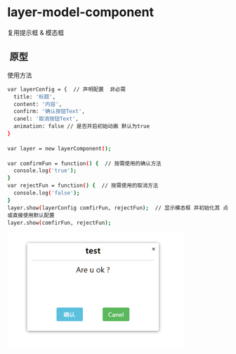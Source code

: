 # layer-model-component
复用提示框 &amp; 模态框

##  原型

使用方法

```bash
var layerConfig = {  // 声明配置  非必需
  title: '标题',
  content: '内容',
  confirm: '确认按钮Text',
  canel: '取消按钮Text',
  animation: false // 是否开启初始动画 默认为true
}

var layer = new layerComponent();  

var comfirmFun = function() {  // 按需使用的确认方法
  console.log('true');
}
var rejectFun = function() {  // 按需使用的取消方法
  console.log('false');
}
layer.show(layerConfig comfirFun, rejectFun);  // 显示模态框 并初始化其 点击确认，取消 方法
或直接使用默认配置
layer.show(comfirFun, rejectFun);
```

![images](https://github.com/Republix/layer-model-component/blob/master/preview/preview.png)
